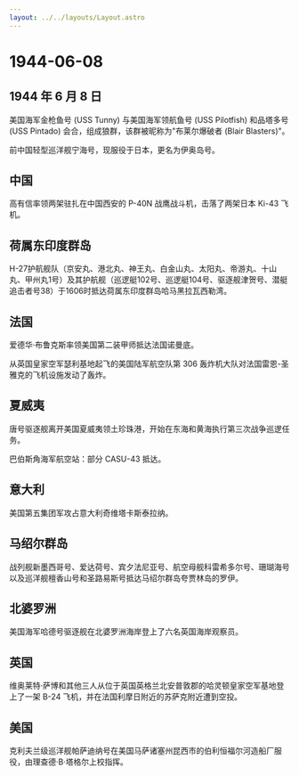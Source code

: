 ```yaml
---
layout: ../../layouts/Layout.astro
---
```


# 1944-06-08

## 1944 年 6 月 8 日

美国海军金枪鱼号 (USS Tunny) 与美国海军领航鱼号 (USS Pilotfish)
和品塔多号 (USS Pintado) 会合，组成狼群，该群被昵称为"布莱尔爆破者
(Blair Blasters)"。

前中国轻型巡洋舰宁海号，现服役于日本，更名为伊奥岛号。

## 中国

高有信率领两架驻扎在中国西安的 P-40N 战鹰战斗机，击落了两架日本 Ki-43
飞机。

## 荷属东印度群岛

H-27护航舰队（京安丸、港北丸、神王丸、白金山丸、太阳丸、帝游丸、十山丸、甲州丸1号）及其护航舰（巡逻艇102号、巡逻艇104号、驱逐舰津贺号、潜艇追击者号38）于1606时抵达荷属东印度群岛哈马黑拉瓦西勒湾。

## 法国

爱德华·布鲁克斯率领美国第二装甲师抵达法国诺曼底。

从英国皇家空军瑟利基地起飞的美国陆军航空队第 306
轰炸机大队对法国雷恩-圣雅克的飞机设施发动了轰炸。

## 夏威夷

唐号驱逐舰离开美国夏威夷领土珍珠港，开始在东海和黄海执行第三次战争巡逻任务。

巴伯斯角海军航空站：部分 CASU-43 抵达。

## 意大利

美国第五集团军攻占意大利奇维塔卡斯泰拉纳。

## 马绍尔群岛

战列舰新墨西哥号、爱达荷号、宾夕法尼亚号、航空母舰科雷希多尔号、珊瑚海号以及巡洋舰檀香山号和圣路易斯号抵达马绍尔群岛夸贾林岛的罗伊。

## 北婆罗洲

美国海军哈德号驱逐舰在北婆罗洲海岸登上了六名英国海岸观察员。

## 英国

维奥莱特·萨博和其他三人从位于英国英格兰北安普敦郡的哈灵顿皇家空军基地登上了一架
B-24 飞机，并在法国利摩日附近的苏萨克附近遭到空投。

## 美国

克利夫兰级巡洋舰帕萨迪纳号在美国马萨诸塞州昆西市的伯利恒福尔河造船厂服役，由理查德·B·塔格尔上校指挥。